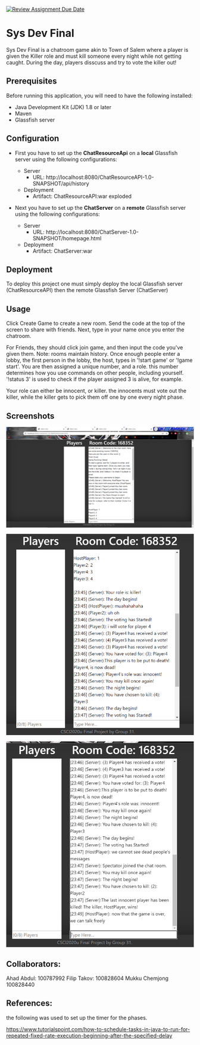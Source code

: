 [![Review Assignment Due Date](https://classroom.github.com/assets/deadline-readme-button-8d59dc4de5201274e310e4c54b9627a8934c3b88527886e3b421487c677d23eb.svg)](https://classroom.github.com/a/xVkiPLj0)
# Sys Dev Final
Sys Dev Final is a chatroom game akin to Town of Salem where a player is given the Killer role and must kill someone every night while not getting caught. During the day, players disscuss and try to vote the killer out!

## Prerequisites
Before running this application, you will need to have the following installed:

- Java Development Kit (JDK) 1.8 or later
- Maven
- Glassfish server
## Configuration
- First you have to set up the **ChatResourceApi** on a **local** Glassfish server using the following configurations:
    - Server
        - URL: http://localhost:8080/ChatResourceAPI-1.0-SNAPSHOT/api/history
    - Deployment
        - Artifact: ChatResourceAPI:war exploded

- Next you have to set up the **ChatServer** on a **remote** Glassfish server using the following configurations:
    - Server
        - URL: http://localhost:8080/ChatServer-1.0-SNAPSHOT/homepage.html
    - Deployment
        - Artifact: ChatServer:war

## Deployment

To deploy this project one must simply deploy the local Glassfish server (ChatResourceAPI) then the remote Glassfish Server (ChatServer)

## Usage

Click Create Game to create a new room. Send the code at the top of the screen to share with friends.
Next, type in your name once you enter the chatroom.

For Friends, they should click join game, and then input the code you've given them.
Note: rooms maintain history.
Once enough people enter a lobby, the first person in the lobby, the host, types in '!start game' or '!game start'.
You are then assigned a unique number, and a role. this number determines how you use commands on other people, including yourself.
'!status 3' is used to check if the player assigned 3 is alive, for example.

Your role can either be innocent, or killer. the innocents must vote out the killer, while the killer gets to pick them off one by one every night phase.

## Screenshots

![Screenshot of a game running](Capture1.png)

![Screenshot of a game running](Capture2.png)

![Screenshot of a game running](Capture3.png)

## Collaborators:

Ahad Abdul: 100787992
Filip Takov: 100828604
Mukku Chemjong 100828440

## References:
the following was used to set up the timer for the phases.

https://www.tutorialspoint.com/how-to-schedule-tasks-in-java-to-run-for-repeated-fixed-rate-execution-beginning-after-the-specified-delay